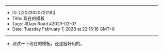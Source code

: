 - --
- ID: [[202302072216]]
- Title: 现在的模板
- Tags: #DapuRoad #2023-02-07 
- Date: Tuesday February 7, 2023 at 22:16:16 GMT+8
- --
- 测试一下现在的模板。还是挺好用的。
